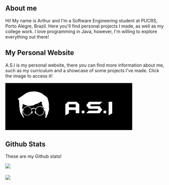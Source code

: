 ## About me

Hi! My name is Arthur and I'm a Software Engineering student at PUCRS, Porto Alegre, Brazil. Here you'll find personal projects I made, as well as my college work. I love programming in Java, however, I'm willing to explore everything out there!

## My Personal Website

A.S.I is my personal website, there you can find more information about me, such as my curriculum and a showcase of some projects I've made. Click the image to access it!

<a href="https://arthursudbrackibarra.github.io">
  <img src="./logoWebsite.png" width="400px"/>
</a>

## Github Stats

These are my Github stats!

<div>
  <a href="https://github.com/anuraghazra/github-readme-stats">
  <img src="https://github-readme-stats.vercel.app/api?username=ArthurSudbrackIbarra&count_private=true&show_icons=true&hide_border=true&theme=vision-friendly-dark&border_radius=25&title_color=FFFFFF"/>
  </a>
  <br/><br/>
  <a href="https://github.com/anuraghazra/github-readme-stats">
    <img src="https://github-readme-stats.vercel.app/api/top-langs/?username=ArthurSudbrackIbarra&langs_count=10&layout=compact&hide_border=true&theme=vision-friendly-dark&border_radius=25&title_color=FFFFFF"/>
  </a>
</div>


<!--
Here are some ideas to get you started:

- 🔭 I’m currently working on ...
- 🌱 I’m currently learning ...
- 👯 I’m looking to collaborate on ...
- 🤔 I’m looking for help with ...
- 💬 Ask me about ...
- 📫 How to reach me: ...
- 😄 Pronouns: ...
- ⚡ Fun fact: ...
-->
